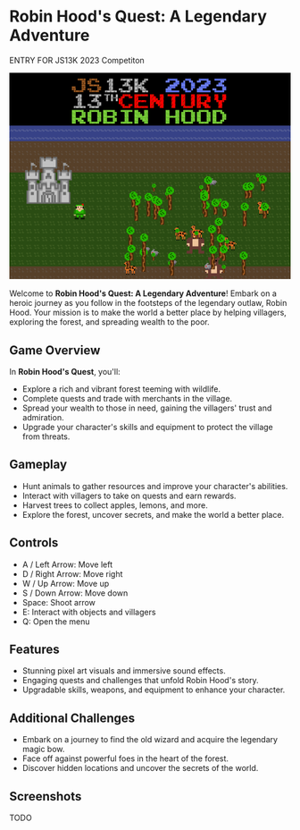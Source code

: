 # Robin Hood's Quest: A Legendary Adventure

ENTRY FOR JS13K 2023 Competiton

![Game Logo](./src/Assets/Images/logo.png)

Welcome to **Robin Hood's Quest: A Legendary Adventure**! 
Embark on a heroic journey as you follow in the footsteps of the legendary outlaw, Robin Hood. 
Your mission is to make the world a better place by helping villagers, exploring the forest, and spreading wealth to the poor.

## Game Overview

In **Robin Hood's Quest**, you'll:
- Explore a rich and vibrant forest teeming with wildlife.
- Complete quests and trade with merchants in the village.
- Spread your wealth to those in need, gaining the villagers' trust and admiration.
- Upgrade your character's skills and equipment to protect the village from threats.

## Gameplay

- Hunt animals to gather resources and improve your character's abilities.
- Interact with villagers to take on quests and earn rewards.
- Harvest trees to collect apples, lemons, and more.
- Explore the forest, uncover secrets, and make the world a better place.
## Controls

- A / Left Arrow: Move left
- D / Right Arrow: Move right
- W / Up Arrow: Move up
- S / Down Arrow: Move down
- Space: Shoot arrow
- E: Interact with objects and villagers
- Q: Open the menu
## Features

- Stunning pixel art visuals and immersive sound effects.
- Engaging quests and challenges that unfold Robin Hood's story.
- Upgradable skills, weapons, and equipment to enhance your character.

## Additional Challenges
- Embark on a journey to find the old wizard and acquire the legendary magic bow.
- Face off against powerful foes in the heart of the forest.
- Discover hidden locations and uncover the secrets of the world.

## Screenshots
TODO
<!-- ![Screenshot 1](./images/screenshot1.png) -->
<!-- ![Screenshot 2](./images/screenshot2.png) -->
<!-- ![Screenshot 3](./images/screenshot3.png) -->
